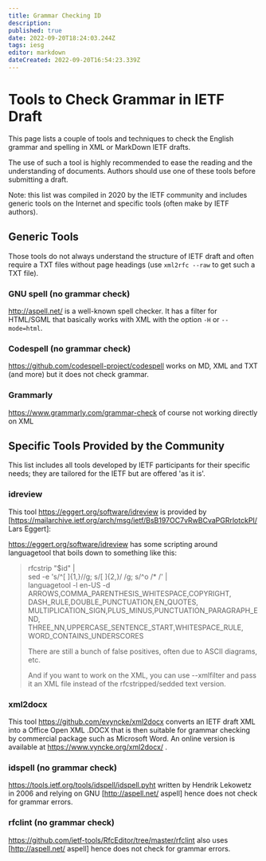 ```yaml
---
title: Grammar Checking ID
description: 
published: true
date: 2022-09-20T18:24:03.244Z
tags: iesg
editor: markdown
dateCreated: 2022-09-20T16:54:23.339Z
---
```


# Tools to Check Grammar in IETF Draft

This page lists a couple of tools and techniques to check the English grammar and spelling in XML or MarkDown IETF drafts. 

The use of such a tool is highly recommended to ease the reading and the understanding of documents. Authors should use one of these tools before submitting a draft.

Note: this list was compiled in 2020 by the IETF community and includes generic tools on the Internet and specific tools (often make by IETF authors).


## Generic Tools

Those tools do not always understand the structure of IETF draft and often require a TXT files without page headings (use `xml2rfc --raw` to get such a TXT file).

### GNU spell (no grammar check)

http://aspell.net/ is a well-known spell checker. It has a filter for HTML/SGML that basically works with XML with the option `-H` or `--mode=html`.

### Codespell (no grammar check)

https://github.com/codespell-project/codespell works on MD, XML and TXT (and more) but it does not check grammar.

### Grammarly

https://www.grammarly.com/grammar-check of course not working directly on XML

## Specific Tools Provided by the Community 

This list includes all tools developed by IETF participants for their specific needs; they are tailored for the IETF but are offered 'as it is'. 

### idreview

This tool https://eggert.org/software/idreview is provided by [https://mailarchive.ietf.org/arch/msg/ietf/BsB197OC7vRwBCvaPGRrlotckPI/ Lars Eggert]:

https://eggert.org/software/idreview has some scripting around languagetool that boils down to something like this:

> rfcstrip "$id" | \
> sed -e 's/^[ ]\{1,\}//g; s/[ ]\{2,\}/ /g; s/^o /\* /' | \
> languagetool -l en-US -d ARROWS,COMMA_PARENTHESIS_WHITESPACE,COPYRIGHT,\
> DASH_RULE,DOUBLE_PUNCTUATION,EN_QUOTES,\
> MULTIPLICATION_SIGN,PLUS_MINUS,PUNCTUATION_PARAGRAPH_END,\
> THREE_NN,UPPERCASE_SENTENCE_START,WHITESPACE_RULE,\
> WORD_CONTAINS_UNDERSCORES
> 
> There are still a bunch of false positives, often due to ASCII diagrams, etc.
> 
> And if you want to work on the XML, you can use --xmlfilter and pass it an XML file instead of the rfcstripped/sedded text version.
> 

### xml2docx

This tool https://github.com/evyncke/xml2docx converts an IETF draft XML into a Office Open XML .DOCX that is then suitable for grammar checking by commercial package such as Microsoft Word. An online version is available at https://www.vyncke.org/xml2docx/ .
### idspell (no grammar check)

https://tools.ietf.org/tools/idspell/idspell.pyht written by Hendrik Lekowetz in 2006 and relying on GNU [http://aspell.net/ aspell] hence does not check for grammar errors.

### rfclint (no grammar check)

https://github.com/ietf-tools/RfcEditor/tree/master/rfclint also uses [http://aspell.net/ aspell] hence does not check for grammar errors.


